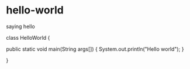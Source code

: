 # hello-world
saying hello

class HelloWorld {

  public static void main(String args[]) {
    System.out.println("Hello world");
  }
  
}
